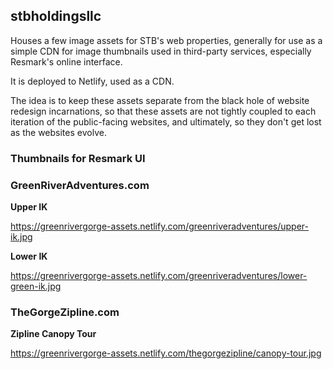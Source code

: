 ## stbholdingsllc

Houses a few image assets for STB's web properties, generally for use as a simple CDN for image thumbnails used in third-party services, especially Resmark's online interface.

It is deployed to Netlify, used as a CDN.

The idea is to keep these assets separate from the black hole of website redesign incarnations, so that these assets are not tightly coupled to each iteration of the public-facing websites, and ultimately, so they don't get lost as the websites evolve.

### Thumbnails for Resmark UI

### GreenRiverAdventures.com

**Upper IK**

https://greenrivergorge-assets.netlify.com/greenriveradventures/upper-ik.jpg

**Lower IK**

https://greenrivergorge-assets.netlify.com/greenriveradventures/lower-green-ik.jpg

### TheGorgeZipline.com

**Zipline Canopy Tour**

https://greenrivergorge-assets.netlify.com/thegorgezipline/canopy-tour.jpg

